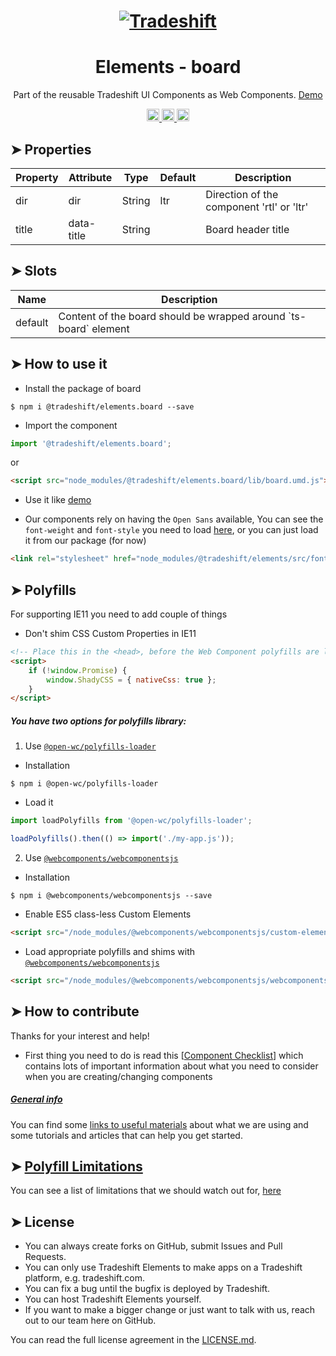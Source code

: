 <h1 align="center">
    <a href="https://tradeshift.com/">
      <img alt="Tradeshift" src="https://tradeshift.com/wp-content/themes/Tradeshift/img/brand/logo-black.png"/>
    </a>
</h1>

<h1 align="center">Elements - board</h1>

<p align="center">
  Part of the reusable Tradeshift UI Components as Web Components.
    <a href="https://tradeshift.github.io/elements/?path=/story/ts-board--default">
      Demo
    </a>
</p>

<p align="center">
    <a href="https://www.npmjs.com/package/@tradeshift/elements.board">
      <img alt="NPM Version" src="https://badgen.net/npm/v/@tradeshift/elements.board" height="20"/>
    </a>
    <a href="https://npmcharts.com/compare/@tradeshift/elements.board?minimal=true">
		  <img alt="Downloads per month" src="https://badgen.net/npm/dm/@tradeshift/elements.board" height="20"/>
		</a>
		<a href="https://www.npmjs.com/browse/depended/@tradeshift/elements.board">
		  <img alt="Dependent packages" src="https://badgen.net/npm/dependents/@tradeshift/elements.board" height="20"/>
		</a>
</p>

<style>
  table {
        width:100%;
  }
</style>

## ➤ Properties

| Property | Attribute  | Type   | Default | Description                               |
| -------- | ---------- | ------ | ------- | ----------------------------------------- |
| dir      | dir        | String | ltr     | Direction of the component 'rtl' or 'ltr' |
| title    | data-title | String |         | Board header title                        |

## ➤ Slots

| Name    | Description                                                        |
| ------- | ------------------------------------------------------------------ |
| default | Content of the board should be wrapped around \`ts-board\` element |

## ➤ How to use it

- Install the package of board

```shell
$ npm i @tradeshift/elements.board --save
```

- Import the component

```js
import '@tradeshift/elements.board';
```

or

```html
<script src="node_modules/@tradeshift/elements.board/lib/board.umd.js"></script>
```

- Use it like [demo]("https://tradeshift.github.io/elements/?path=/story/ts-board--default")

- Our components rely on having the `Open Sans` available, You can see the `font-weight` and `font-style` you need to load [here](https://github.com/Tradeshift/elements/blob/master/packages/core/src/fonts.css), or you can just load it from our package (for now)

```html
<link rel="stylesheet" href="node_modules/@tradeshift/elements/src/fonts.css" />
```

## ➤ Polyfills

For supporting IE11 you need to add couple of things

- Don't shim CSS Custom Properties in IE11

```html
<!-- Place this in the <head>, before the Web Component polyfills are loaded -->
<script>
	if (!window.Promise) {
		window.ShadyCSS = { nativeCss: true };
	}
</script>
```

##### You have two options for polyfills library:

1. Use [`@open-wc/polyfills-loader`](https://github.com/open-wc/open-wc/tree/master/packages/polyfills-loader)

- Installation

```shell
$ npm i @open-wc/polyfills-loader
```

- Load it

```js
import loadPolyfills from '@open-wc/polyfills-loader';

loadPolyfills().then(() => import('./my-app.js'));
```

2. Use [`@webcomponents/webcomponentsjs`](https://github.com/webcomponents/polyfills/tree/master/packages/webcomponentsjs)

- Installation

```hell
$ npm i @webcomponents/webcomponentsjs --save
```

- Enable ES5 class-less Custom Elements

```html
<script src="/node_modules/@webcomponents/webcomponentsjs/custom-elements-es5-adapter.js"></script>
```

- Load appropriate polyfills and shims with [`@webcomponents/webcomponentsjs`](https://github.com/webcomponents/webcomponentsjs)

```html
<script src="/node_modules/@webcomponents/webcomponentsjs/webcomponents-loader.js" defer></script>
```

## ➤ How to contribute

Thanks for your interest and help!

- First thing you need to do is read this [[Component Checklist](https://github.com/Tradeshift/elements/wiki/Component-checklist)] which contains lots of important information about what you need to consider when you are creating/changing components

##### [General info](https://github.com/Tradeshift/elements/wiki/Useful-materials-starter)

You can find some [links to useful materials](https://github.com/Tradeshift/elements/wiki/Useful-materials-starter) about what we are using and some tutorials and articles that can help you get started.

## ➤ [Polyfill Limitations](https://github.com/Tradeshift/elements/wiki/Polyfill-Limitations)

You can see a list of limitations that we should watch out for, [here](https://github.com/Tradeshift/elements/wiki/Polyfill-Limitations)

## ➤ License

- You can always create forks on GitHub, submit Issues and Pull Requests.
- You can only use Tradeshift Elements to make apps on a Tradeshift platform, e.g. tradeshift.com.
- You can fix a bug until the bugfix is deployed by Tradeshift.
- You can host Tradeshift Elements yourself.
- If you want to make a bigger change or just want to talk with us, reach out to our team here on GitHub.

You can read the full license agreement in the [LICENSE.md](https://github.com/Tradeshift/elements/blob/master/LICENSE.md).
